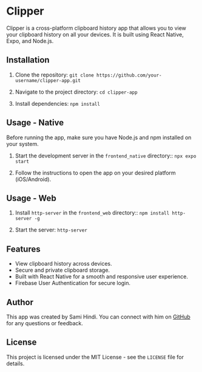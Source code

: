 # Clipper

Clipper is a cross-platform clipboard history app that allows you to view your clipboard history on all your devices. It is built using React Native, Expo, and Node.js.

## Installation

1. Clone the repository:
   `git clone https://github.com/your-username/clipper-app.git`

2. Navigate to the project directory:
   `cd clipper-app`

3. Install dependencies:
   `npm install`

## Usage - Native

Before running the app, make sure you have Node.js and npm installed on your system.

1. Start the development server in the `frontend_native` directory::
   `npx expo start`

2. Follow the instructions to open the app on your desired platform (iOS/Android).

## Usage - Web

1. Install `http-server` in the `frontend_web` directory::
   `npm install http-server -g`

2. Start the server:
   `http-server`

## Features

- View clipboard history across devices.
- Secure and private clipboard storage.
- Built with React Native for a smooth and responsive user experience.
- Firebase User Authentication for secure login.

## Author

This app was created by Sami Hindi. You can connect with him on [GitHub](https://github.com/fujiwarachoki) for any questions or feedback.

## License

This project is licensed under the MIT License - see the `LICENSE` file for details.

